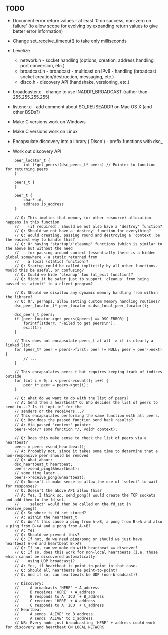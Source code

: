 TODO
---
* Document error return values - at least '0 on success, non-zero on failure' (to allow scope for evolving by expanding return values to give better error information)
* Change set_receive_timeout() to take only milliseconds
* Levelize
  * network.h - socket handling (options, creation, address handling, port conversion, etc.)
  * broadcast.h - broadcast - multicast on IPv6 - handling (broadcast socket creation/destruction, messaging, etc.)
  * disco.h - discovery API (handshake, versioning, etc.)
* broadcaster.c - change to use INADDR_BROADCAST (rather than 255.255.255.255)
* listener.c - add comment about SO_REUSEADDR on Mac OS X (and other BSDs?)
* Make C versions work on Windows
* Make C versions work on Linux
* Encapsulate discovery into a library ('Disco') - prefix functions with dsc_

* Work out discovery API
```
    peer_locator_t {
        int (*get_peers)(dsc_peers_t* peers) // Pointer to function for returning peers
    }

    peers_t {
    }

    peer_t {
        char* id,
        address ip_address
    }

    // Q: This implies that memory (or other resource) allocation happens in this function
    //    (if required). Should we not also have a 'destroy' function?
    // Q: Should we not have a 'destroy' function for everything?
    // Q: Would creating, passing round and destroying a 'context' be the easiest way to handle this?
    // Q: Or having 'startup'/'cleanup' functions (which is similar to the above but without the need
    //    for passing around context (essentially there is a hidden global somewhere - a static returned from
    //    a local (static) function)?
    // Q: Startup could be called implicitly by all other functions. Would this be useful, or confusing?
    // Q: Could we hide 'cleanup' too (at_exit function)?
    // Q: Might it be safer just to support 'cleanup' from being passed to 'atexit' in a client program?

    // Q: Should we disallow any dynamic memory handling from within the library?
    // Q: Or, perhaps, allow setting custom memory handling routines?
    dsc_peer_locator_t* peer_locator = dsc_local_peer_locator();

    dsc_peers_t peers;
    if (peer_locator->get_peers(&peers) == DSC_ERROR) {
        fprintf(stderr, "Failed to get peers\n");
        exit(1);
    }

    // This does not encapsulate peers_t at all -> it is clearly a linked list
    for (peer_t* peer = peers->first; peer != NULL; peer = peer->next) {
        // ...
    }

    // This encapsulates peers_t but requires keeping track of indices outside
    for (int i = 0; i < peers->count(); i++) {
        peer_t* peer = peers->get(i);
    }

    // Q: What do we want to do with the list of peers?
    // A: Send them a heartbeat? Q: Who decides the list of peers to send to...? Is it 'opt-in' for the
    // senders or the receivers...?
    // This encapsulates performing the same function with all peers.
    // Q: How does the passed function send back results?
    // A: Via passed 'context' pointer
    peers->do(/* some function */, void* context);

    // Q: Does this make sense to check the list of peers via a heartbeat?
    peers = peers->send_heartbeat();
    // A: Probably not, since it takes some time to determine that a non-responsive peer should be removed
    // Q: What about:
    dsc_heartbeat_t heartbeat;
    peers->send_ping(&heartbeat);
    // some time later...
    peers->receive_pong(&heartbeat);
    // Q: Doesn't it make sense to allow the use of 'select' to wait for responses?
    // Q: Doesn't the above API allow this?
    // A: Yes, I think so. send_pong() would create the TCP sockets and add them to the fd_set.
    //    'select' would then be called on the fd_set in receive_pong()
    // Q: So where is fd_set stored?
    // A: Within the heartbeat_t
    // Q: Won't this cause a ping from A->B, a pong from B->A and also a ping from B->A and a pong from A->B?
    // A: Yes
    // Q: Should we prevent this?
    // Q: If not, do we need ping+pong or should we just have heartbeat A->B and heartbeat B->A?
    // Q: If so, can we make do with heartbeat == discover?
    // Q: If so, does this work for non-local heartbeats (i.e. those which cannot be discovered automatically
    //    using UDP broadcast)?
    // A: Yes, if heartbeat is point-to-point in that case.
    // Q: Should all heartbeats be point-to-point?
    // Q: And if so, can heartbeats be UDP (non-broadcast)?

    // Discovery:
    //     A broadcasts 'HERE' + A_address
    //     B receives 'HERE' + A_address
    //     B responds to A 'ICU' + B_address
    //     C receives 'HERE' + A_address
    //     C responds to A 'ICU' + C_address
    // Heartbeat
    //     A sends 'ALIVE' to B_address
    //     A sends 'ALIVE' to C_address
    // NB: Every node just broadcasting 'HERE' + address could work for discovery and heartbeat ON LOCAL NETWORK
```
